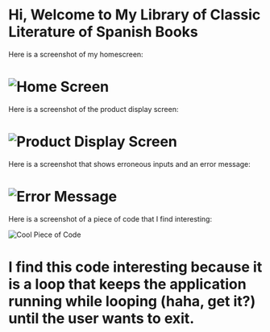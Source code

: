 Hi, Welcome to My Library of Classic Literature of Spanish Books
=====================================================================================================================================================================================================
Here is a screenshot of my homescreen: 

![Home Screen](https://github.com/user-attachments/assets/c894164c-fc8d-4d1b-a9e5-6a2e92b31322)
=====================================================================================================================================================================================================
Here is a screenshot of the product display screen: 

![Product Display Screen](https://github.com/user-attachments/assets/61e5808c-7255-4019-bfaa-b19a4e20d5b1)
=====================================================================================================================================================================================================
Here is a screenshot that shows erroneous inputs and an error message:

![Error Message](https://github.com/user-attachments/assets/44d507ce-5d41-41cf-8996-214dd2bc5d5c)
=====================================================================================================================================================================================================
Here is a screenshot of a piece of code that I find interesting: 

![Cool Piece of Code](https://github.com/user-attachments/assets/35d05afb-eaf0-47b0-beb8-309c965255f1) 

I find this code interesting because it is a loop that keeps the application running while looping (haha, get it?) until the user wants to exit.
=====================================================================================================================================================================================================
